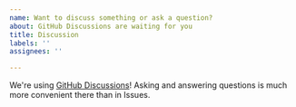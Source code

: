 ```yaml
---
name: Want to discuss something or ask a question?
about: GitHub Discussions are waiting for you
title: Discussion
labels: ''
assignees: ''

---
```


We're using [GitHub Discussions](https://github.com/efroemling/ballistica/discussions)! Asking and answering questions is much more convenient there than in Issues.
